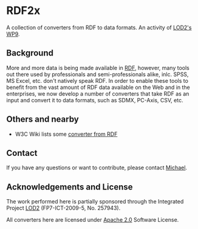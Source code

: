 # RDF2x


A collection of converters from RDF to data formats. An activity of [LOD2's WP9](http://lod2.eu/WorkPackage/wp9.html).

## Background

More and more data is being made available in [RDF](http://lod-cloud.net/state/), however, many tools out there used by professionals and semi-professionals alike, inlc. SPSS, MS Excel, etc. don't natively speak RDF.
In order to enable these tools to benefit from the vast amount of RDF data available on the Web and in the enterprises, we now develop a number of converters that take RDF as an input and convert it to data formats, such as SDMX, PC-Axis, CSV, etc.

## Others and nearby

* W3C Wiki lists some [converter from RDF](http://www.w3.org/wiki/ConverterFromRdf)

## Contact

If you have any questions or want to contribute, please contact [Michael](mailto:michael.hausenblas@deri.org).

## Acknowledgements and License
The work performed here is partially sponsored through the Integrated Project [LOD2](http://lod2.eu/WikiArticle/Project.html) (FP7-ICT-2009-5, No. 257943).

All converters here are licensed under [Apache 2.0](http://www.apache.org/licenses/LICENSE-2.0.html) Software License.
